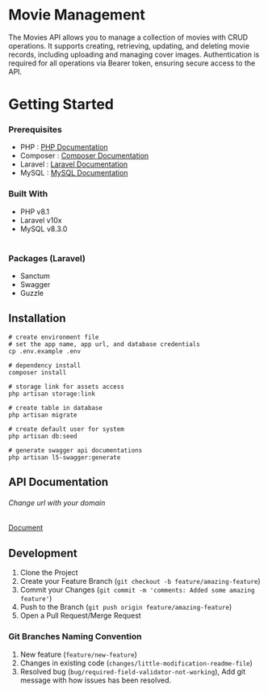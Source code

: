 # Movie Management
The Movies API allows you to manage a collection of movies with CRUD operations.
It supports creating, retrieving, updating, and deleting movie records,
including uploading and managing cover images. Authentication is required for all operations
via Bearer token, ensuring secure access to the API.

# Getting Started

### Prerequisites

- PHP  : <a href="https://www.php.net/manual/en/install.php" target="_blank"> PHP Documentation</a>
- Composer : <a href="https://getcomposer.org/download/" target="_blank"> Composer Documentation</a>
- Laravel : <a href="https://laravel.com/docs/10.x/installation" target="_blank"> Laravel Documentation</a>
- MySQL : <a href="https://dev.mysql.com/doc/" target="_blank"> MySQL Documentation</a>

### Built With

- PHP v8.1 <br/>
- Laravel v10x <br/>
- MySQL v8.3.0<br/>
  <br/>

### Packages (Laravel)

- Sanctum
- Swagger
- Guzzle

## Installation
```angular2html
# create environment file
# set the app name, app url, and database credentials
cp .env.example .env

# dependency install
composer install

# storage link for assets access
php artisan storage:link

# create table in database
php artisan migrate

# create default user for system
php artisan db:seed

# generate swagger api documentations
php artisan l5-swagger:generate

```

## API Documentation
###### Change url with your domain 
[Document](http://127.0.0.1:8000/api/documentation)

## Development

1. Clone the Project
2. Create your Feature Branch (`git checkout -b feature/amazing-feature`)
3. Commit your Changes (`git commit -m 'comments: Added some amazing feature'`)
4. Push to the Branch (`git push origin feature/amazing-feature`)
5. Open a Pull Request/Merge Request

### Git Branches Naming Convention

1. New feature (`feature/new-feature`)
2. Changes in existing code (`changes/little-modification-readme-file`)
3. Resolved bug (`bug/required-field-validator-not-working`), Add git message with how issues has been resolved.
